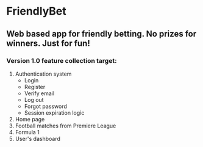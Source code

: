 # FriendlyBet

## Web based app for friendly betting. No prizes for winners. Just for fun!

### Version 1.0 feature collection target:
1) Authentication system
    - Login
    - Register
    - Verify email
    - Log out
    - Forgot password
    - Session expiration logic
2) Home page
3) Football matches from Premiere League
4) Formula 1
5) User's dashboard
